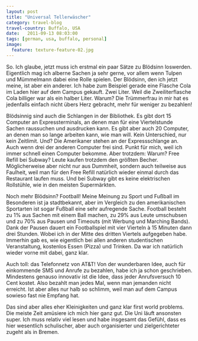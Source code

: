 ```yaml
---
layout: post
title: "Universal Tellerwäscher"
category: travel-blog
travel-country: Buffalo, USA
date:   2011-09-13 08:03:00
tags: [german, usa, buffalo, personal]
image:
  feature: texture-feature-02.jpg
---
```


So. Ich glaube, jetzt muss ich erstmal ein paar Sätze zu Blödsinn loswerden. Eigentlich mag ich alberne Sachen ja sehr gerne, vor allem wenn Tulpen und Mümmelmann dabei eine Rolle spielen. Der Blödsinn, den ich jetzt meine, ist aber ein anderer. Ich habe zum Beispiel gerade eine Flasche Cola im Laden hier auf dem Campus gekauft. Zwei Liter. Weil die Zweiliterflasche Cola billiger war als ein halber Liter. Warum? Die Trümmerfrau in mir hat es jedenfalls einfach nicht übers Herz gebracht, mehr für weniger zu bezahlen! 

Blödsinnig sind auch die Schlangen in der Bibliothek. Es gibt dort 15 Computer an Expressterminals, an denen man für eine Viertelstunde Sachen raussuchen und ausdrucken kann. Es gibt aber auch 20 Computer, an denen man so lange arbeiten kann, wie man will. Kein Unterschied, nur kein Zeitlimit. Und? Die Amerikaner stehen an der Expressschlange an. Auch wenn drei der anderen Computer frei sind. Punkt für mich, weil ich immer schnell einen Computer bekomme. Aber trotzdem: Warum?
Free Refill bei Subway? Leute kaufen trotzdem den größten Becher. Möglicherweise aber nicht nur aus Dummheit, sondern auch teilweise aus Faulheit, weil man für den Free Refill natürlich wieder einmal durch das Restaurant laufen muss. Und bei Subway gibt es keine elektrischen Rollstühle, wie in den meisten Supermärkten.

Noch mehr Blödsinn? Football! Meine Meinung zu Sport und Fußball im Besonderen ist ja stadtbekannt, aber im Vergleich zu den amerikanischen Sportarten ist sogar Fußball eine sehr aufregende Sache. Football besteht zu 1% aus Sachen mit einem Ball machen, zu 29% aus Leute umschubsen und zu 70% aus Pausen und Timeouts (mit Werbung und Marching Bands). Dank der Pausen dauert ein Footballspiel mit vier Vierteln à 15 Minuten dann drei Stunden. Wobei ich in der Mitte des dritten Viertels aufgegeben habe. Immerhin gab es, wie eigentlich bei allen anderen studentischen Veranstaltung, kostenlos Essen (Pizza) und Trinken. Da war ich natürlich wieder vorne mit dabei, ganz klar.

Auch toll: das Telefonnetz von AT&T! Von der wunderbaren Idee, auch für einkommende SMS und Anrufe zu bezahlen, habe ich ja schon geschrieben. Mindestens genauso innovativ ist die Idee, dass jeder Anrufsversuch 10 Cent kostet. Also bezahlt man jedes Mal, wenn man jemanden nicht erreicht. Ist aber alles nur halb so schlimm, weil man auf dem Campus sowieso fast nie Empfang hat.

Das sind aber alles eher Kleinigkeiten und ganz klar first world problems. Die meiste Zeit amüsiere ich mich hier ganz gut. Die Uni läuft ansonsten super. Ich muss relativ viel lesen und habe insgesamt das Gefühl, dass es hier wesentlich schulischer, aber auch organisierter und zielgerichteter zugeht als in Bremen.
